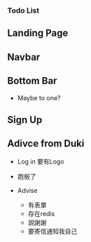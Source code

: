### Todo List

## Landing Page

## Navbar

## Bottom Bar

  * Maybe to one?

## Sign Up

## Adivce from Duki

* Log in 要有Logo

* 跑板了

* Advise
  * 有表單
  * 存在redis
  * 說謝謝
  * 要寄信通知我自己
